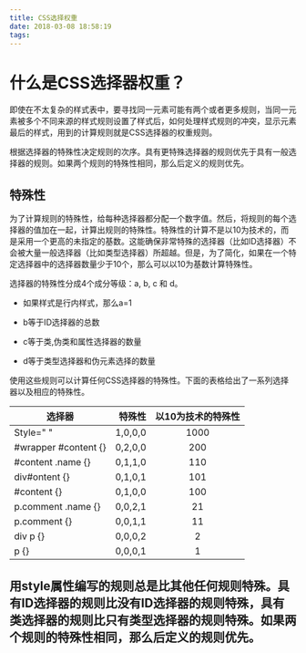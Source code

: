 ```yaml
---
title: CSS选择权重
date: 2018-03-08 18:58:19
tags:
---
```

# 什么是CSS选择器权重？

即使在不太复杂的样式表中，要寻找同一元素可能有两个或者更多规则，当同一元素被多个不同来源的样式规则设置了样式后，如何处理样式规则的冲突，显示元素最后的样式，用到的计算规则就是CSS选择器的权重规则。

根据选择器的特殊性决定规则的次序。具有更特殊选择器的规则优先于具有一般选择器的规则。如果两个规则的特殊性相同，那么后定义的规则优先。

## 特殊性

为了计算规则的特殊性，给每种选择器都分配一个数字值。然后，将规则的每个选择器的值加在一起，计算出规则的特殊性。特殊性的计算不是以10为技术的，而是采用一个更高的未指定的基数。这能确保非常特殊的选择器（比如ID选择器）不会被大量一般选择器（比如类型选择器）所超越。但是，为了简化，如果在一个特定选择器中的选择器数量少于10个，那么可以以10为基数计算特殊性。

选择器的特殊性分成4个成分等级：a, b, c 和 d。

- 如果样式是行内样式，那么a=1

- b等于ID选择器的总数

- c等于类,伪类和属性选择器的数量

- d等于类型选择器和伪元素选择的数量

使用这些规则可以计算任何CSS选择器的特殊性。下面的表格给出了一系列选择器以及相应的特殊性。

选择器                  |     特殊性 | 以10为技术的特殊性
-------------------- | ------: | :--------:
Style=" "            | 1,0,0,0 |    1000
#wrapper #content {} | 0,2,0,0 |    200
#content .name {}    | 0,1,1,0 |    110
div#ontent {}        | 0,1,0,1 |    101
#content {}          | 0,1,0,0 |    100
p.comment .name {}   | 0,0,2,1 |     21
p.comment {}         | 0,0,1,1 |     11
div p {}             | 0,0,0,2 |     2
p {}                 | 0,0,0,1 |     1

## 用style属性编写的规则总是比其他任何规则特殊。具有ID选择器的规则比没有ID选择器的规则特殊，具有类选择器的规则比只有类型选择器的规则特殊。如果两个规则的特殊性相同，那么后定义的规则优先。
